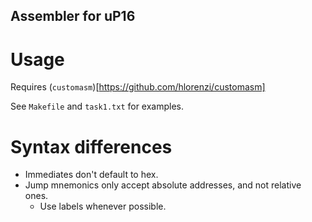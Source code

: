 Assembler for uP16
------------------

# Usage

Requires (`customasm`)[https://github.com/hlorenzi/customasm]

See `Makefile` and `task1.txt` for examples.

# Syntax differences

- Immediates don't default to hex.
- Jump mnemonics only accept absolute addresses, and not relative ones.
    - Use labels whenever possible.
